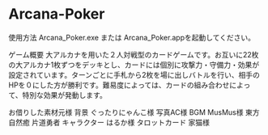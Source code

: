 # Arcana-Poker
使用方法
Arcana_Poker.exe または Arcana_Poker.appを起動してください。

ゲーム概要
大アルカナを用いた２人対戦型のカードゲームです。お互いに22枚の大アルカナ1枚ずつをデッキとし、カードには個別に攻撃力・守備力・効果が設定されています。ターンごとに手札から2枚を場に出しバトルを行い、相手のHPを０にした方が勝利です。難易度によっては、カードの組み合わせによって、特別な効果が発動します。

お借りした素材元様
背景
ぐったりにゃんこ様
写真AC様
BGM
MusMus様
東方自然癒
片道勇者
キャラクター
はるか様
タロットカード
家猫様　